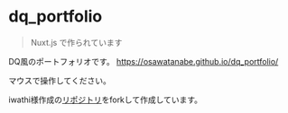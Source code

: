 # dq_portfolio

> Nuxt.js で作られています

DQ風のポートフォリオです。
https://osawatanabe.github.io/dq_portfolio/

マウスで操作してください。

iwathi様作成の[リポジトリ](https://github.com/iwathi/dq_portfolio)をforkして作成しています。



